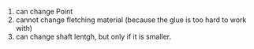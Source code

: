 
1. can change Point
2. cannot change fletching material (because the glue is too hard to work with)
3. can change shaft lentgh, but only if it is smaller.
